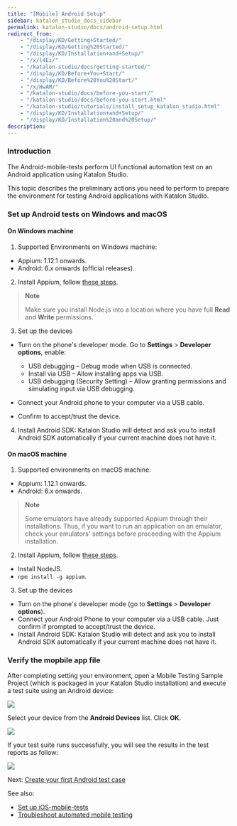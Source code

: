 ```yaml
---
title: "[Mobile] Android Setup"
sidebar: katalon_studio_docs_sidebar
permalink: katalon-studio/docs/android-setup.html
redirect_from:
    - "/display/KD/Getting+Started/"
    - "/display/KD/Getting%20Started/"
    - "/display/KD/Installation+and+Setup/"
    - "/x/l4Ei/"
    - "/katalon-studio/docs/getting-started/"
    - "/display/KD/Before+You+Start/"
    - "/display/KD/Before%20You%20Start/"
    - "/x/HwAM/"
    - "/katalon-studio/docs/before-you-start/"
    - "/katalon-studio/docs/before-you-start.html"
    - "/katalon-studio/tutorials/install_setup_katalon_studio.html"
    - "/display/KD/Installation+and+Setup/"
    - "/display/KD/Installation%20and%20Setup/"
description:
---
```


### Introduction

   The Android-mobile-tests perform UI functional automation test on an Android application using Katalon Studio.

   This topic describes the preliminary actions you need to perform to prepare the environment for testing Android applications with Katalon Studio.

### Set up Android tests on Windows and macOS
   
   #### On Windows machine
   
   1. Supported Environments on Windows machine: 
   
   * Appium: 1.12.1 onwards.
   * Android: 6.x onwards (official releases).
   
   2. Install Appium, follow [these steps](http://appium.io/docs/en/about-appium/getting-started/#installing-appium).
   
   > **Note**
   >
   > Make sure you install Node.js into a location where you have full **Read** and **Write** permissions.
   
   3. Set up the devices
   
   * Turn on the phone's developer mode. Go to **Settings** > **Developer options**, enable:
   
      - USB debugging – Debug mode when USB is connected.
      - Install via USB – Allow installing apps via USB.
      - USB debugging (Security Setting) – Allow granting permissions and simulating input via USB debugging. 
   
   * Connect your Android phone to your computer via a USB cable.
   * Confirm to accept/trust the device.
   
   4. Install Android SDK: Katalon Studio will detect and ask you to install Android SDK automatically if your current machine does not have it.


#### On macOS machine
   
   1. Supported environments on macOS machine:
   
   * Appium: 1.12.1 onwards.
   * Android: 6.x onwards.
   
   > **Note**
   >
   > Some emulators have already supported Appium through their installations. Thus, if you want to run an application on an emulator, check your emulators' settings before proceeding with the Appium installation.
   
   2. Install Appium, follow [these steps](http://appium.io/docs/en/about-appium/getting-started/#installing-appium).
   
   * Install NodeJS.
   * `npm install -g appium`.
   
   3. Set up the devices
   
   * Turn on the phone's developer mode (go to **Settings** > **Developer options**).
   * Connect your Android Phone to your computer via a USB cable. Just confirm if prompted to accept/trust the device.
   * Install Android SDK: Katalon Studio will detect and ask you to install Android SDK automatically if your current machine does not have it.

### Verify the mopbile app file

   After completing setting your environment, open a    Mobile Testing Sample Project (which is packaged in  your Katalon Studio installation) and execute a test suite using an Android device: 
   
   ![](https://github.com/katalon-studio/docs-images/raw/master/katalon-studio/docs/mobile-on-macos/image2017-6-29-143A483A34.png)  

   Select your device from the **Android Devices** list. Click **OK**. 

   ![](https://github.com/katalon-studio/docs-images/raw/master/katalon-studio/docs/mobile-on-macos/image2018-1-26-183A393A1.png)

   If your test suite runs successfully, you will see the results in the test reports as follow:

   ![](https://github.com/katalon-studio/docs-images/raw/master/katalon-studio/docs/mobile-on-macos/image2018-6-15-173A473A28.png)
   
   Next: [Create your first Android test case](link)

   See also: 
   
   * [Set up iOS-mobile-tests](https://docs.katalon.com/katalon-studio/docs/mobile-on-macos.html)
   * [Troubleshoot automated mobile testing](https://docs.katalon.com/katalon-studio/docs/troubleshooting-automated-mobile-testing.html)
   </details>
